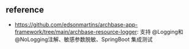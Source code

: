 ## reference

- https://github.com/edsonmartins/archbase-app-framework/tree/main/archbase-resource-logger: 支持
  @Logging和@NoLogging注解、敏感参数脱敏、SpringBoot 集成测试
